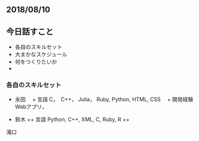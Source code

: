 
## 2018/08/10

## 今日話すこと
+ 各自のスキルセット
+ 大まかなスケジュール
+ 何をつくりたいか
+ 

### 各自のスキルセット
+ 永田
　+ 言語
C，　C++， Julia， Ruby, Python, HTML, CSS
　+ 開発経験
Webアプリ，

+ 鈴木
++ 言語
Python, C++, XML, C, Ruby, R
++ 


滝口
